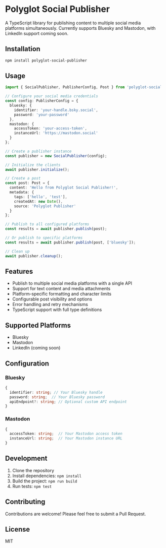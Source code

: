 # Polyglot Social Publisher

A TypeScript library for publishing content to multiple social media platforms simultaneously. Currently supports Bluesky and Mastodon, with LinkedIn support coming soon.

## Installation

```bash
npm install polyglot-social-publisher
```

## Usage

```typescript
import { SocialPublisher, PublisherConfig, Post } from 'polyglot-social-publisher';

// Configure your social media credentials
const config: PublisherConfig = {
  bluesky: {
    identifier: 'your-handle.bsky.social',
    password: 'your-password'
  },
  mastodon: {
    accessToken: 'your-access-token',
    instanceUrl: 'https://mastodon.social'
  }
};

// Create a publisher instance
const publisher = new SocialPublisher(config);

// Initialize the clients
await publisher.initialize();

// Create a post
const post: Post = {
  content: 'Hello from Polyglot Social Publisher!',
  metadata: {
    tags: ['hello', 'test'],
    createdAt: new Date(),
    source: 'Polyglot Publisher'
  }
};

// Publish to all configured platforms
const results = await publisher.publish(post);

// Or publish to specific platforms
const results = await publisher.publish(post, ['bluesky']);

// Clean up
await publisher.cleanup();
```

## Features

- Publish to multiple social media platforms with a single API
- Support for text content and media attachments
- Platform-specific formatting and character limits
- Configurable post visibility and options
- Error handling and retry mechanisms
- TypeScript support with full type definitions

## Supported Platforms

- Bluesky
- Mastodon
- LinkedIn (coming soon)

## Configuration

### Bluesky

```typescript
{
  identifier: string; // Your Bluesky handle
  password: string;  // Your Bluesky password
  apiEndpoint?: string; // Optional custom API endpoint
}
```

### Mastodon

```typescript
{
  accessToken: string;  // Your Mastodon access token
  instanceUrl: string;  // Your Mastodon instance URL
}
```

## Development

1. Clone the repository
2. Install dependencies: `npm install`
3. Build the project: `npm run build`
4. Run tests: `npm test`

## Contributing

Contributions are welcome! Please feel free to submit a Pull Request.

## License

MIT 